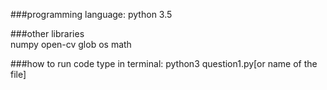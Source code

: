 ###programming language:
python 3.5

###other libraries	
numpy
open-cv
glob
os
math

###how to run code 
type in terminal: python3 question1.py[or name of the file] 
